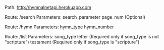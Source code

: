 Path: 
http://hymnalnetapi.herokuapp.com

Route:
/search
Parameters:
search_parameter
page_num (Optional)

Route:
/hymn
Parameters:
hymn_type
hymn_number

Route:
/list
Parameters:
song_type
letter (Required only if song_type is not "scripture")
testament (Required only if song_type is "scripture")
